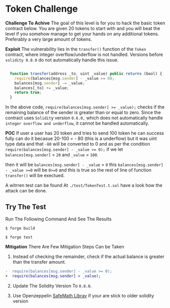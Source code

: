 # Token Challenge

**Challenge To Achive**
The goal of this level is for you to hack the basic token contract below.
You are given 20 tokens to start with and you will beat the level if you somehow manage to get your hands on any additional tokens. Preferably a very large amount of tokens.

**Exploit** The vulnerability lies in the `transfer()` function of the `Token` contract, where integer overflow/underflow is not handled. Versions before `solidity 0.8.0` do not automatically handle this issue.


```javascript

  function transfer(address _to, uint _value) public returns (bool) {
    require(balances[msg.sender] - _value >= 0);
    balances[msg.sender] -= _value;
    balances[_to] += _value;
    return true;
  }

```
In the above code, `require(balances[msg.sender] >= _value);` checks if the remaining balance of the sender is greater than or equal to zero. Since the contract uses `Solidit`y version `0.6.0,` which does not automatically handle `integer overflow and underflow`, it cannot be handled automatically.

**POC** If user a user has 20 token and tries to send 100 token he can success fully can do it becasue
20-100 = - 80 (this is a underflow)
but it was uint type data and that `-80` will be converted to 0 and as per the condition `require(balances[msg.sender] - _value >= 0);` 
if we let  `balances[msg.sender]` = `20` and `_value` = `100`.

then it will be `balances[msg.sender] - _value` = `0` 
this `balances[msg.sender] - _value >=0` will be `0>=0` and this is true so the rest of line of function `transfer()` will be exectued.

A witrren test can be found At `./test/TokenTest.t.sol` have a look how the attack can be done.

## Try The Test 

Run The Following Command And See The Results

```shell
$ forge build
```

```shell
$ forge test
```

**Mitigation** There Are Few Mitigation Steps Can be Taken 
1. Instead of checking the remainder, check if the actual balance is greater than the transfer amount.
```diff
-  require(balances[msg.sender] - _value >= 0);
+  require(balances[msg.sender] > _value);
```
2. Update The Solidity Version To `0.8.0`.

3. Use Openzeppelin <a href="https://docs.openzeppelin.com/contracts/2.x/api/math#SafeMath">SafeMath Libray</a> if your are stick to older solidity version
